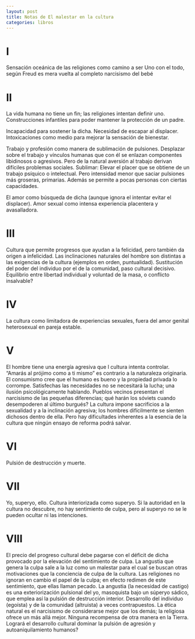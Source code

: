```yaml
---
layout: post
title: Notas de El malestar en la cultura
categories: libros
---
```


# I

Sensación oceánica de las religiones como camino a ser Uno con el todo, según Freud es mera vuelta al completo narcisismo del bebé

# II

La vida humana no tiene un fin; las religiones intentan definir uno. Construcciones infantiles para poder mantener la protección de un padre.

Incapacidad para sostener la dicha. Necesidad de escapar al displacer. Intoxicaciones como medio para mejorar la sensación de bienestar.

Trabajo y profesión como manera de sublimación de pulsiones. Desplazar sobre el trabajo y vínculos humanas que con él se enlazan componentes libidinosos o agresivos. Pero de la natural aversión al trabajo derivan difíciles problemas sociales. Sublimar: Elevar el placer que se obtiene de un trabajo psíquico o intelectual. Pero intensidad menor que saciar pulsiones más groseras, primarias. Además se permite a pocas personas con ciertas capacidades.

El amor como búsqueda de dicha (aunque ignora el intentar evitar el displacer). Amor sexual como intensa experiencia placentera y avasalladora.

# III

Cultura que permite progresos que ayudan a la felicidad, pero también da origen a infelicidad. Las inclinaciones naturales del hombre son distintas a las exigencias de la cultura (ejemplos en orden, puntualidad). Sustitución del poder del individuo por el de la comunidad, paso cultural decisivo. Equilibrio entre libertad individual y voluntad de la masa, o conflicto insalvable?

# IV

La cultura como limitadora de experiencias sexuales, fuera del amor genital heterosexual en pareja estable.

# V

El hombre tiene una energía agresiva que l cultura intenta controlar. “Amarás al prójimo como a ti mismo” es contrario a la naturaleza originaria. El consumismo cree que el humano es bueno y la propiedad privada lo corrompe. Satisfechas las necesidades no se necesitará la lucha; una ilusión psicológicamente hablando. Pueblos vecinos presentan el narcisismo de las pequeñas diferencias; qué harán los sóviets cuando desempoderen al último burgués? La cultura impone sacrificios a la sexualidad y a la inclinación agresiva; los hombres difícilmente se sienten dichosos dentro de ella. Pero hay dificultades inherentes a la esencia de la cultura que ningún ensayo de reforma podrá salvar.

# VI

Pulsión de destrucción y muerte.

# VII

Yo, superyo, ello. Cultura interiorizada como superyo. Si la autoridad en la cultura no descubre, no hay sentimiento de culpa, pero al superyo no se le pueden ocultar ni las intenciones.

# VIII

El precio del progreso cultural debe pagarse con el déficit de dicha provocado por la elevación del sentimiento de culpa. La angustia que genera la culpa sale a la luz como un malestar para el cual se buscan otras motivaciones que la conciencia de culpa de la cultura. Las religiones no ignoran en cambio el papel de la culpa; en efecto redimen de este sentimiento, que ellas llaman pecado. La angustia (la necesidad de castigo) es una exteriorización pulsional del yo, masoquista bajo un súperyo sádico, que emplea así la pulsión de destrucción interior. Desarrollo del individuo (egoísta) y de la comunidad (altruista) a veces  contrapuestos. La ética natural es el narcisismo de considerarse mejor que los demás; la religiosa ofrece un más allá mejor. Ninguna recompensa de otra manera en la Tierra. Logrará el desarrollo cultural dominar la pulsión de agresión y autoaniquilamiento humanos?
